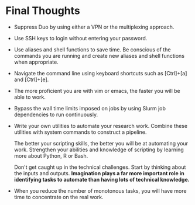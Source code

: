 # Final Thoughts

+ Suppress Duo by using either a VPN or the multiplexing approach. 

+ Use SSH keys to login without entering your password.

+ Use aliases and shell functions to save time. Be conscious of the commands you are running and create new aliases and shell functions when appropriate.

+ Navigate the command line using keyboard shortcuts such as [Ctrl]+[a] and [Ctrl]+[e].

+ The more proficient you are with vim or emacs, the faster you will be able to work.

+ Bypass the wall time limits imposed on jobs by using Slurm job dependencies to run continuously.

+ Write your own utilities to automate your research work. Combine these utilities with system commands to construct a pipeline.

   The better your scripting skills, the better you will be at automating your work.
   Strengthen your abilities and knowledge of scripting by learning more about Python, R or Bash.

   Don't get caught up in the technical challenges. Start by thinking about the inputs and outputs. **Imagination plays a
   far more important role in identifying tasks to automate than having lots of technical knowledge.**
   
+ When you reduce the number of monotonous tasks, you will have more time to concentrate on the real work.
